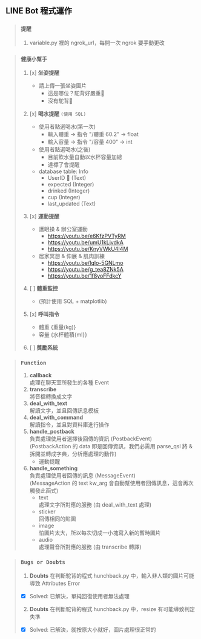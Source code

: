 ## **LINE Bot 程式運作**

> ### **`提醒`**
> 1. variable.py 裡的 ngrok_url，每開一次 ngrok 要手動更改


> ### **`健康小幫手`**
>
> 1. [x] **坐姿提醒**
>    * 請上傳一張坐姿圖片
>        * 這是哪位？駝背好嚴重🤔
>        * 沒有駝背🤗
>
> 2. [x] **喝水提醒** `(使用 SQL)`
>
>    * 使用者點選喝水(第一次)
>        * 輸入體重 -> 指令 "/體重 60.2" -> float
>        * 輸入容量 -> 指令 "/容量 400" -> int
>    * 使用者點選喝水(之後)
>        * 目前飲水量自動以水杯容量加總
>        * 達標了會提醒
>    * database table: Info
>        * UserID 🔑 (Text)
>        * expected (Integer)
>        * drinked (Integer)
>        * cup (Integer)
>        * last_updated (Text)
> 3. [x] **運動提醒**
>    * 護眼操 & 辦公室運動
>        * https://youtu.be/e6KfzPVTyRM
>        * https://youtu.be/umU1kLjvdkA
>        * https://youtu.be/KnyVWkU4I4M
>    * 居家冥想 & 伸展 & 肌肉訓練
>        * https://youtu.be/IqIo-5GNLmo
>        * https://youtu.be/g_tea8ZNk5A
>        * https://youtu.be/1f8yoFFdkcY
>
> 4. [ ] **體重監控**
>    * (預計使用 SQL + matplotlib)
>
> 5. [x] **呼叫指令**
>    * 體重 {重量(kg)}
>    * 容量 {水杯體積{ml}}
>
> 6. [ ] **獎勵系統**
>


> ### **`Function`**
>
> 1. **callback** \
>    處理在聊天室所發生的各種 Event
> 2. **transcribe** \
>    將音檔轉換成文字
> 3. **deal_with_text** \
>    解讀文字，並且回傳訊息模板
> 4. **deal_with_command** \
>    解讀指令，並且對資料庫進行操作
> 5. **handle_postback** \
>    負責處理使用者選擇後回傳的資訊 (PostbackEvent) \
>    (PostbackAction 的 data 即是回傳資訊，我們必需用 parse_qsl 將 & 拆開並轉成字典，分析應處理的動作)
>     * 運動提醒
> 6. **handle_something** \
>    負責處理使用者回傳的訊息 (MessageEvent) \
>    (MessageAction 的 text kw_arg 會自動幫使用者回傳訊息，這會再次觸發此函式)
>     * text \
>         處理文字所對應的服務 (由 deal_with_text 處理)
>     * sticker \
>         回傳相同的貼圖
>     * image \
>         怕圖片太大，所以每次切成一小塊寫入新的暫時圖片
>     * audio \
>         處理聲音所對應的服務 (由 transcribe 轉譯)


> ### **`Bugs or Doubts`**
> 1. **Doubts** 在判斷駝背的程式 hunchback.py 中，輸入非人類的圖片可能導致 Attributes Error
> - [x] Solved: 已解決，單純回復使用者無法處理
> 2. **Doubts** 在判斷駝背的程式 hunchback.py 中，resize 有可能導致判定失準
> - [x] Solved: 已解決，就按原大小就好，圖片處理很正常的